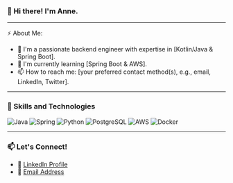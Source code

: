 ### 👋 Hi there! I'm Anne.
---

⚡ About Me:

- 🔭 I'm a passionate backend engineer with expertise in [Kotlin/Java & Spring Boot].
- 🌱 I'm currently learning [Spring Boot & AWS].
- 📫 How to reach me: [your preferred contact method(s), e.g., email, LinkedIn, Twitter].

---

### 🚀 Skills and Technologies
![Java](https://img.shields.io/badge/-Java-007396?style=flat-square&logo=java)
![Spring](https://img.shields.io/badge/-Spring-6DB33F?style=flat-square&logo=spring&logoColor=white)
![Python](https://img.shields.io/badge/-Python-3776AB?style=flat-square&logo=python&logoColor=white)
![PostgreSQL](https://img.shields.io/badge/-PostgreSQL-336791?style=flat-square&logo=postgresql)
![AWS](https://img.shields.io/badge/-AWS-232F3E?style=flat-square&logo=amazon-aws&logoColor=white)
![Docker](https://img.shields.io/badge/-Docker-2496ED?style=flat-square&logo=docker&logoColor=white)

---

### 📫 Let's Connect!

- 💼 [LinkedIn Profile]([linkedin.com/in/keyu-chen-120472309](https://www.linkedin.com/in/keyu-chen-120472309))
- 📧 [Email Address]([keyu1589@gmail.com](keyu1589@gmail.com))
